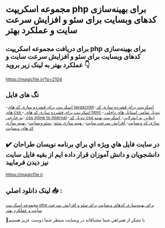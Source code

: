 # مجموعه اسکریپت php برای بهینه‌سازی کدهای وبسایت برای سئو و افزایش سرعت سایت و عملکرد بهتر

## برای دریافت مجموعه اسکریپت php برای بهینه‌سازی کدهای وبسایت برای سئو و افزایش سرعت سایت و عملکرد بهتر به لینک زیر بروید 👇

https://magicfile.ir/?p=2104

## تگ های فایل

-[اسکریپت برای فشرده سازی کد های  javascript](https://magicfile.ir/product/%d8%a8%d9%87%db%8c%d9%86%d9%87-%d8%b3%d8%a7%d8%b2%db%8c-%da%a9%d8%af-%d9%87%d8%a7%db%8c%d9%88%d8%a8%d8%b3%d8%a7%db%8c%d8%aa-%d8%a8%d8%b1%d8%a7%db%8c-%d8%b3%d8%a6%d9%88-%d9%88-%d8%a7%d9%81%d8%b2%d8%a7%db%8c%d8%b4/)-[ اسکریپت برای فشرده سازی کد های  css ](https://magicfile.ir/product/%d8%a8%d9%87%db%8c%d9%86%d9%87-%d8%b3%d8%a7%d8%b2%db%8c-%da%a9%d8%af-%d9%87%d8%a7%db%8c%d9%88%d8%a8%d8%b3%d8%a7%db%8c%d8%aa-%d8%a8%d8%b1%d8%a7%db%8c-%d8%b3%d8%a6%d9%88-%d9%88-%d8%a7%d9%81%d8%b2%d8%a7%db%8c%d8%b4/)-[ اسکریپت برای فشرده سازی کد های  html ](https://magicfile.ir/product/%d8%a8%d9%87%db%8c%d9%86%d9%87-%d8%b3%d8%a7%d8%b2%db%8c-%da%a9%d8%af-%d9%87%d8%a7%db%8c%d9%88%d8%a8%d8%b3%d8%a7%db%8c%d8%aa-%d8%a8%d8%b1%d8%a7%db%8c-%d8%b3%d8%a6%d9%88-%d9%88-%d8%a7%d9%81%d8%b2%d8%a7%db%8c%d8%b4/)-[ تبدیل تمامی استایل های داخلی به خارجی](https://magicfile.ir/product/%d8%a8%d9%87%db%8c%d9%86%d9%87-%d8%b3%d8%a7%d8%b2%db%8c-%da%a9%d8%af-%d9%87%d8%a7%db%8c%d9%88%d8%a8%d8%b3%d8%a7%db%8c%d8%aa-%d8%a8%d8%b1%d8%a7%db%8c-%d8%b3%d8%a6%d9%88-%d9%88-%d8%a7%d9%81%d8%b2%d8%a7%db%8c%d8%b4/)-[ css inline to internal](https://magicfile.ir/product/%d8%a8%d9%87%db%8c%d9%86%d9%87-%d8%b3%d8%a7%d8%b2%db%8c-%da%a9%d8%af-%d9%87%d8%a7%db%8c%d9%88%d8%a8%d8%b3%d8%a7%db%8c%d8%aa-%d8%a8%d8%b1%d8%a7%db%8c-%d8%b3%d8%a6%d9%88-%d9%88-%d8%a7%d9%81%d8%b2%d8%a7%db%8c%d8%b4/)-[ تبدیل کد css اینلاین به اینترلاین](https://magicfile.ir/product/%d8%a8%d9%87%db%8c%d9%86%d9%87-%d8%b3%d8%a7%d8%b2%db%8c-%da%a9%d8%af-%d9%87%d8%a7%db%8c%d9%88%d8%a8%d8%b3%d8%a7%db%8c%d8%aa-%d8%a8%d8%b1%d8%a7%db%8c-%d8%b3%d8%a6%d9%88-%d9%88-%d8%a7%d9%81%d8%b2%d8%a7%db%8c%d8%b4/)-[ اسکریپت بهینه سازی کد وبسایت](https://magicfile.ir/product/%d8%a8%d9%87%db%8c%d9%86%d9%87-%d8%b3%d8%a7%d8%b2%db%8c-%da%a9%d8%af-%d9%87%d8%a7%db%8c%d9%88%d8%a8%d8%b3%d8%a7%db%8c%d8%aa-%d8%a8%d8%b1%d8%a7%db%8c-%d8%b3%d8%a6%d9%88-%d9%88-%d8%a7%d9%81%d8%b2%d8%a7%db%8c%d8%b4/)-[ افزایش سرعت سایت](https://magicfile.ir/product/%d8%a8%d9%87%db%8c%d9%86%d9%87-%d8%b3%d8%a7%d8%b2%db%8c-%da%a9%d8%af-%d9%87%d8%a7%db%8c%d9%88%d8%a8%d8%b3%d8%a7%db%8c%d8%aa-%d8%a8%d8%b1%d8%a7%db%8c-%d8%b3%d8%a6%d9%88-%d9%88-%d8%a7%d9%81%d8%b2%d8%a7%db%8c%d8%b4/)-[ بهینه سازی سئو](https://magicfile.ir/product/%d8%a8%d9%87%db%8c%d9%86%d9%87-%d8%b3%d8%a7%d8%b2%db%8c-%da%a9%d8%af-%d9%87%d8%a7%db%8c%d9%88%d8%a8%d8%b3%d8%a7%db%8c%d8%aa-%d8%a8%d8%b1%d8%a7%db%8c-%d8%b3%d8%a6%d9%88-%d9%88-%d8%a7%d9%81%d8%b2%d8%a7%db%8c%d8%b4/)-[ سئو وبسایت](https://magicfile.ir/product/%d8%a8%d9%87%db%8c%d9%86%d9%87-%d8%b3%d8%a7%d8%b2%db%8c-%da%a9%d8%af-%d9%87%d8%a7%db%8c%d9%88%d8%a8%d8%b3%d8%a7%db%8c%d8%aa-%d8%a8%d8%b1%d8%a7%db%8c-%d8%b3%d8%a6%d9%88-%d9%88-%d8%a7%d9%81%d8%b2%d8%a7%db%8c%d8%b4/)-[ بهینه سازی کد های وبسایت](https://magicfile.ir/product/%d8%a8%d9%87%db%8c%d9%86%d9%87-%d8%b3%d8%a7%d8%b2%db%8c-%da%a9%d8%af-%d9%87%d8%a7%db%8c%d9%88%d8%a8%d8%b3%d8%a7%db%8c%d8%aa-%d8%a8%d8%b1%d8%a7%db%8c-%d8%b3%d8%a6%d9%88-%d9%88-%d8%a7%d9%81%d8%b2%d8%a7%db%8c%d8%b4/)

## ✔️ در سايت فايل هاي ويژه اي براي برنامه نويسان طراحان دانشجويان و دانش آموزان قرار داده ايم از بقيه فايل سايت نيز ديدن فرماييد

https://magicfile.ir


## لينک دانلود اصلي 📥 :

[مجموعه اسکریپت php برای بهینه‌سازی کدهای وبسایت برای سئو و افزایش سرعت سایت و عملکرد بهتر](https://magicfile.ir/product/%d8%a8%d9%87%db%8c%d9%86%d9%87-%d8%b3%d8%a7%d8%b2%db%8c-%da%a9%d8%af-%d9%87%d8%a7%db%8c%d9%88%d8%a8%d8%b3%d8%a7%db%8c%d8%aa-%d8%a8%d8%b1%d8%a7%db%8c-%d8%b3%d8%a6%d9%88-%d9%88-%d8%a7%d9%81%d8%b2%d8%a7%db%8c%d8%b4/) 


🙏با تشکر از همراهي شما مشتاقانه در وبسایت منتظر شما دوست عزیز هستیم

